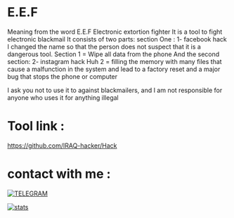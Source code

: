 # E.E.F

Meaning from the word E.E.F Electronic extortion fighter
It is a tool to fight electronic blackmail It consists of two parts:
section One : 1- facebook hack I changed the name so that the person does not suspect that it is a dangerous tool. Section 1 = Wipe all data from the phone And the second section: 2- instagram hack Huh 2 = filling the memory with many files that cause a malfunction in the system and lead to a factory reset and a major bug that stops the phone or computer

I ask you not to use it to against blackmailers, and I am not responsible for anyone who uses it for anything illegal

# Tool link :

https://github.com/IRAQ-hacker/Hack

# contact with me :

[![TELEGRAM](https://img.shields.io/badge/channel-telegram-yellow)](https://t.me/Professional_school)

[![stats](https://img.shields.io/badge/account%20-%20telegram-yellowred)](https://t.me/iiwiw)

